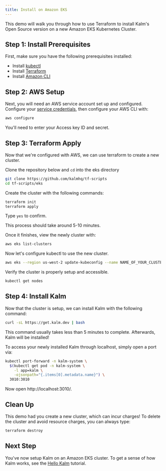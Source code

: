 ```yaml
---
title: Install on Amazon EKS
---
```


This demo will walk you through how to use Terraform to install Kalm's Open Source version on a new Amazon EKS Kubernetes Cluster.

## Step 1: Install Prerequisites

First, make sure you have the following prerequisites installed:

- Install [kubectl](https://kubernetes.io/docs/tasks/tools/install-kubectl/)
- Install [Terraform](https://learn.hashicorp.com/tutorials/terraform/install-cli)
- Install [Amazon CLI](https://docs.aws.amazon.com/cli/latest/userguide/install-cliv2.html)

## Step 2: AWS Setup

Next, you will need an AWS service account set up and configured. Configure your [service credentials](https://console.aws.amazon.com/iam/home?#/security_credentials), then configure your AWS CLI with:

```bash
aws configure
```

You'll need to enter your Access key ID and secret.

## Step 3: Terraform Apply

Now that we're configured with AWS, we can use terraform to create a new cluster. 

Clone the repository below and `cd` into the eks directory

```bash
git clone https://github.com/kalmhq/tf-scripts
cd tf-scripts/eks
```

Create the cluster with the following commands:

```bash
terraform init
terraform apply
```

Type `yes` to confirm.

This process should take around 5-10 minutes.

Once it finishes, view the newly cluster with:

```bash
aws eks list-clusters
```

Now let's configure kubectl to use the new cluster.

```bash
aws eks --region us-west-2 update-kubeconfig --name NAME_OF_YOUR_CLUSTER
```

Verify the cluster is properly setup and accessible.

```sh
kubectl get nodes
```

## Step 4: Install Kalm

Now that the cluster is setup, we can install Kalm with the following command:

```bash
curl -sL https://get.kalm.dev | bash
```

This command usually takes less than 5 minutes to complete. Afterwards, Kalm will be installed!

To access your newly installed Kalm through localhost, simply open a port via:

```bash
kubectl port-forward -n kalm-system \
  $(kubectl get pod -n kalm-system \
    -l app=kalm \
    -ojsonpath="{.items[0].metadata.name}") \
  3010:3010
```

Now open http://localhost:3010/.

## Clean Up

This demo had you create a new cluster, which can incur charges! To delete the cluster and avoid resource charges, you can always type:

```bash
terraform destroy
```

## Next Step

You've now setup Kalm on an Amazon EKS cluster. To get a sense of how Kalm works, see the [Hello Kalm](/docs/tut-hello) tutorial.
